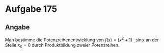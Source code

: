 # Aufgabe 175
## Angabe

Man bestimme die Potenzreihenentwicklung von $f(x) = (x^2 + 1) \cdot \sin{x}$ an der Stelle
$x_0 = 0$ durch Produktbildung zweier Potenzreihen.